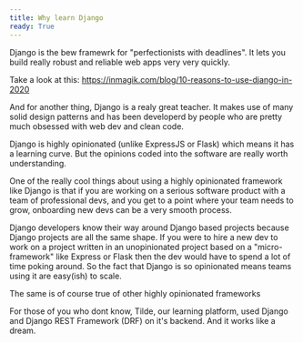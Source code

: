 ```yaml
---
title: Why learn Django
ready: True
---
```


Django is the bew framewrk for "perfectionists with deadlines". It lets you build really robust and reliable web apps very very quickly.

Take a look at this: https://inmagik.com/blog/10-reasons-to-use-django-in-2020

And for another thing, Django is a realy great teacher. It makes use of many solid design patterns and has been developerd by people who are pretty much obsessed with web dev and clean code.

Django is highly opinionated (unlike ExpressJS or Flask) which means it has a learning curve. But the opinions coded into the software are really worth understanding.

One of the really cool things about using a highly opinionated framework like Django is that if you are working on a serious software product with a team of professional devs, and you get to a point where your team needs to grow, onboarding new devs can be a very smooth process.

Django developers know their way around Django based projects because Django projects are all the same shape. If you were to hire a new dev to work on a project written in an unopinionated project based on a "micro-framework" like Express or Flask then the dev would have to spend a lot of time poking around. So the fact that Django is so opinionated means teams using it are easy(ish) to scale.

The same is of course true of other highly opinionated frameworks

For those of you who dont know, Tilde, our learning platform, used Django and Django REST Framework (DRF) on it's backend. And it works like a dream.
